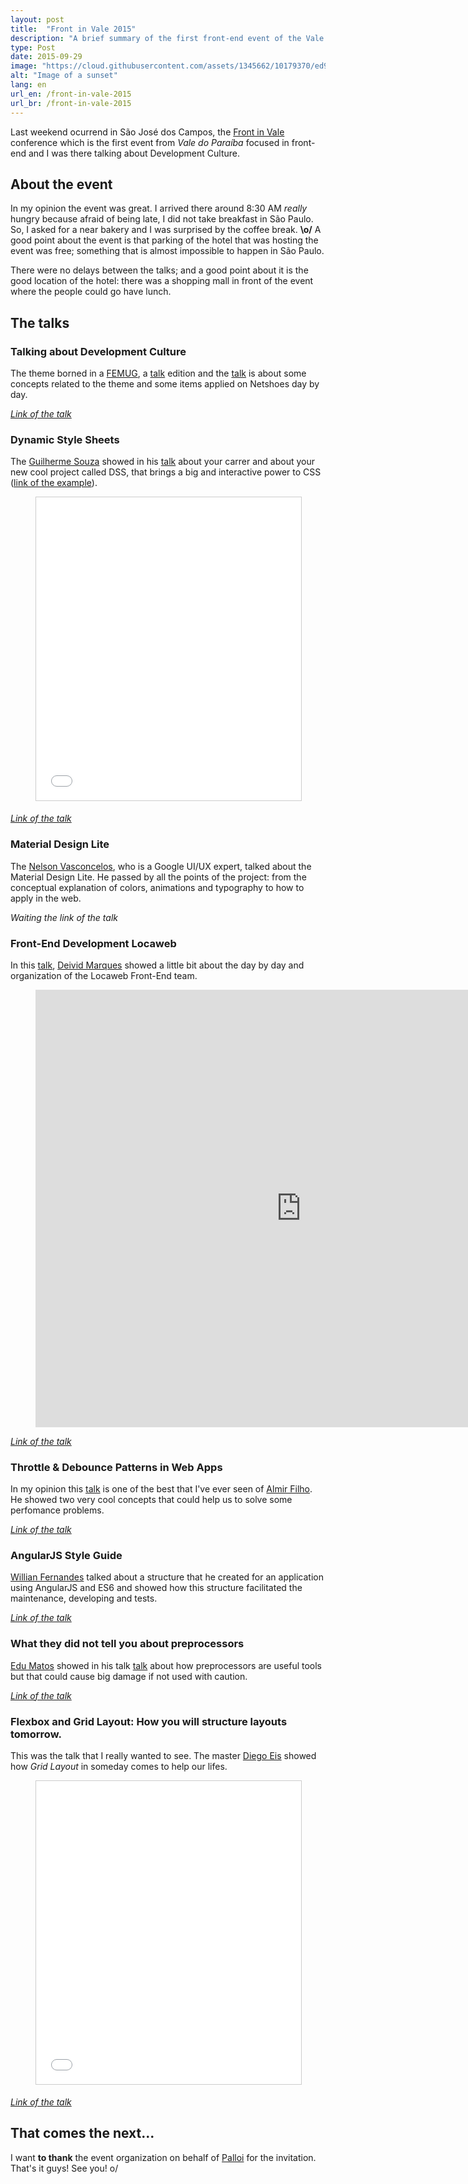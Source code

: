 ```yaml
---
layout: post
title:  "Front in Vale 2015"
description: "A brief summary of the first front-end event of the Vale do Paraíba."
type: Post
date: 2015-09-29
image: "https://cloud.githubusercontent.com/assets/1345662/10179370/ed971582-66db-11e5-9c8f-31a009342cb1.jpg"
alt: "Image of a sunset"
lang: en
url_en: /front-in-vale-2015
url_br: /front-in-vale-2015
---
```


Last weekend ocurrend in São José dos Campos, the [Front in Vale](http://www.frontinvale.com.br) conference which is the first event from *Vale do Paraíba* focused in front-end and I was there talking about Development Culture.

## About the event

In my opinion the event was great. I arrived there around 8:30 AM *really* hungry because afraid of being late, I did not take breakfast in São Paulo. So, I asked for a near bakery and I was surprised by the coffee break. **\o/** A good point about the event is that parking of the hotel that was hosting the event was free; something that is almost impossible to happen in São Paulo.

There were no delays between the talks; and a good point about it is the good location of the hotel: there was a shopping mall in front of the event where the people could go have lunch.

## The talks

### Talking about Development Culture

The theme borned in a [FEMUG](https://sp.femug.com/), a [talk](https://speakerdeck.com/raphaelfabeni/falando-sobre-cultura-de-desenvolvimento) edition and the [talk](https://speakerdeck.com/raphaelfabeni/falando-sobre-cultura-de-desenvolvimento) is about some concepts related to the theme and some items applied on Netshoes day by day.

<figure class="text-center loading presentation">
    <script async class="speakerdeck-embed" data-id="33f8bb34be314560b2e24737e1b6e5d5" data-ratio="1.33333333333333" src="//speakerdeck.com/assets/embed.js"></script>
</figure>

*[Link of the talk](https://speakerdeck.com/raphaelfabeni/falando-sobre-cultura-de-desenvolvimento)*

### Dynamic Style Sheets

The [Guilherme Souza](https://twitter.com/_gui_souza) showed in his [talk](http://pt.slideshare.net/Guilherme5ouza/frontinvale) about your carrer and about your new cool project called DSS, that brings a big and interactive power to CSS ([link of the example](http://t.co/x2vUZH8ZJL)).

<figure class="text-center loading presentation">
    <iframe src="//pt.slideshare.net/slideshow/embed_code/key/2uog4PvRvvA0Qd" width="595" height="485" frameborder="0" marginwidth="0" marginheight="0" scrolling="no" style="border:1px solid #CCC; border-width:1px; margin-bottom:5px; max-width: 100%;" allowfullscreen> </iframe>
</figure>

*[Link of the talk](http://pt.slideshare.net/Guilherme5ouza/frontinvale)* 

### Material Design Lite

The [Nelson Vasconcelos](https://twitter.com/nvasconcelos_), who is a Google UI/UX expert, talked about the Material Design Lite. He passed by all the points of the project: from the conceptual explanation of colors, animations and typography to how to apply in the web.

*Waiting the link of the talk*

### Front-End Development Locaweb

In this [talk](http://deividmarques.github.io/palestra-frontinvale/#/), [Deivid Marques](https://twitter.com/deividmarques) showed a little bit about the day by day and organization of the Locaweb Front-End team.

<figure class="text-center loading">
    <iframe width="850" height="700" src="http://deividmarques.github.io/palestra-frontinvale/" frameborder="0" allowfullscreen></iframe>
</figure>

*[Link of the talk](http://deividmarques.github.io/palestra-frontinvale/)*

### Throttle & Debounce Patterns in Web Apps

In my opinion this [talk](https://speakerdeck.com/almirfilho/throttle-and-debounce-patterns-in-web-apps) is one of the best that I've ever seen of [Almir Filho](https://twitter.com/almirfilho). He showed two very cool concepts that could help us to solve some perfomance problems.

<figure class="text-center loading presentation">
    <script async class="speakerdeck-embed" data-id="f3af8110f7580131223a568bbdf7fd4f" data-ratio="1.33333333333333" src="//speakerdeck.com/assets/embed.js"></script>
</figure>

*[Link of the talk](https://speakerdeck.com/almirfilho/throttle-and-debounce-patterns-in-web-apps)*

### AngularJS Style Guide

[Willian Fernandes](https://twitter.com/willian) talked about a structure that he created for an application using AngularJS and ES6 and showed how this structure facilitated the maintenance, developing and tests.

<figure class="text-center loading presentation">
    <script async class="speakerdeck-embed" data-id="011909e4ffac469189676aab18f543bb" data-ratio="1.77777777777778" src="//speakerdeck.com/assets/embed.js"></script>
</figure>

*[Link of the talk](https://speakerdeck.com/willian/angularjs-style-guide)*

### What they did not tell you about preprocessors

[Edu Matos](https://twitter.com/eduardojmatos) showed in his talk [talk](https://speakerdeck.com/eduardojmatos/o-que-nao-te-contaram-sobre-pre-processadores) about how preprocessors are useful tools but that could cause big damage if not used with caution.

<figure class="text-center loading presentation">
    <script async class="speakerdeck-embed" data-id="3c323f15fc2a4f989b21cd36d6c09132" data-ratio="1.33333333333333" src="//speakerdeck.com/assets/embed.js"></script>
</figure>

*[Link of the talk](https://speakerdeck.com/eduardojmatos/o-que-nao-te-contaram-sobre-pre-processadores)*

### Flexbox and Grid Layout: How you will structure layouts tomorrow.

This was the talk that I really wanted to see. The master [Diego Eis](https://twitter.com/diegoeis) showed how *Grid Layout* in someday comes to help our lifes.

<figure class="text-center loading presentation">
    <iframe src="//pt.slideshare.net/slideshow/embed_code/key/usx7JlVmSOibdC" width="599" height="485" frameborder="0" marginwidth="0" marginheight="0" scrolling="no" style="border:1px solid #CCC; border-width:1px; margin-bottom:5px; max-width: 100%;" allowfullscreen> </iframe>
</figure>

*[Link of the talk](http://pt.slideshare.net/diegoeis/flexbox-to-the-people)*

## That comes the next...

I want **to thank** the event organization on behalf of [Palloi](https://twitter.com/palloi) for the invitation. That's it guys! See you! o/